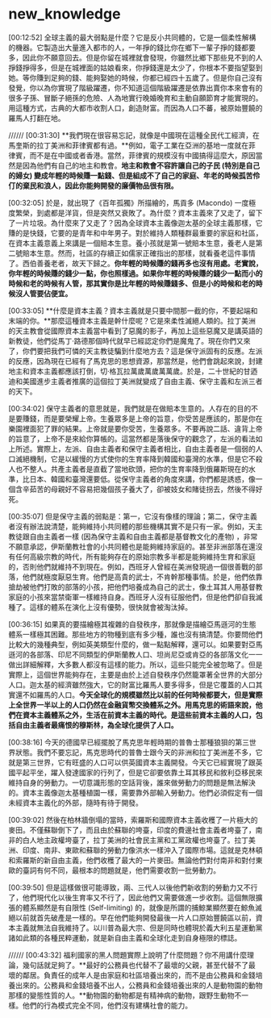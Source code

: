 # new_knowledge
[00:12:52] 全球主義的最大弱點是什麼？它是反小共同體的，它是一個柔性解構的機器。它製造出大量進入都市的人，一年掙的錢比你在鄉下一輩子掙的錢都要多，因此你不願意回去。但是你留在城裡就會發現，你雖然比鄉下那些見不到的人掙錢掙得多，但是在城裡面的姑娘看來，你掙錢還是太少了，你根本不要指望娶到她。等你賺到足夠的錢、能夠娶她的時候，你都已經四十五歲了。但是你自己沒有發覺，你以為你實現了階級躍遷，你不知道這個階級躍遷是依靠出賣你本來會有的很多子孫、冒斷子絕孫的危險、人為地實行晚婚晚育和主動自願節育才能實現的。用這種方式，古典的大都市收割人口，創造財富。而因為人口不蕃，被原始豐饒的羅馬人打翻在地。

//////
[00:31:30] **我們現在很容易忘記，就像是中國現在這種全民代工經濟，在馬奎斯的拉丁美洲和菲律賓都有過。**例如，電子工業在亞洲的基地一度就在菲律賓，而不是在中國或者香港。當然，菲律賓的規模沒有中國搞得這麼大，原因當然是因為他們有自己的地主和教會。**地主和教會不容許讓自己的子民 (特別是自己的婦女) 變成年輕的時候賺一點錢、但是組成不了自己的家庭、年老的時候孤苦伶仃的棄民和浪人，因此你能夠開發的廉價物品很有限。**

[00:32:05] 於是，就出現了《百年孤獨》所描繪的，馬貢多 (Macondo) 一度極度繁榮，到處都是洋貨，但是突然又衰敗了。為什麼？資本主義來了又走了，留下了一片垃圾。為什麼來了又走了？因為全球資本主義像迦太基的全球主義那樣，它賺的是快錢，它要的是青年和中年男子。對於維持人類種群最重要的家庭和社區，在資本主義意義上來講是一個賠本生意。養小孩就是第一號賠本生意，養老人是第二號賠本生意。然而，社區的存續正如儒家正確指出的那樣，就看養老這件事情了。西伯善養老者，故天下歸之。**你年輕的時候賺的錢再多也沒有用處。老實說，你年輕的時候賺的錢少一點，你也照樣過。如果你年輕的時候賺的錢少一點而小的時候和老的時候有人管，那其實你是比年輕的時候賺錢多、但是小的時候和老的時候沒人管要佔便宜。**

[00:33:05] **什麼是資本主義？資本主義就是只要中間那一截的你，不要起端和末端的你。**那麼這種資本主義是幹什麼呢？它是來柔性滅絕人類的。拉丁美洲的天主教會從國際資本主義當中看到了惡魔的影子，再加上這些惡魔又是講英語的新教徒，他們從馬丁·路德那個時代就早已經認定你們是魔鬼了。現在你們又來了，你們要把我們可憐的天主教徒騙到什麼地方去？這是保守派固有的反應。左派的反應，因為現在已經有了馬克思的思想資源，那當然是，他們會跳起來說，封建地主和資本主義都應該打倒，切·格瓦拉萬歲萬歲萬萬歲。於是，二十世紀的甘迺迪和美國進步主義者推廣的這個拉丁美洲就變成了自由主義、保守主義和左派三者的天下。

[00:34:02] 保守主義者的意思就是，我們就是在做賠本生意的。人存在的目的不是要賺錢，而是要榮耀上帝。生養眾多是上帝的旨意，你受苦是應該的，那是你在樂園裡面犯了罪的結果。上帝就是要你受苦，生養眾多。不要再說二話、違背上帝的旨意了，上帝不是來給你算帳的。這當然都是落後保守的觀念了，左派的看法如上所述。實際上，左派、自由主義者和保守主義者相比，自由主義者是一個弱的人口滅絕機制，它是以緩慢的方式使你的生育率降到韓國和臺灣的水準，但是它不殺人也不整人。共產主義者是直截了當地砍頭，把你的生育率降到俄羅斯現在的水準，比日本、韓國和臺灣還要低。從保守主義者的角度來講，你們都是誘惑，像一個含辛茹苦的母親好不容易把幾個孩子養大了，卻被妓女和賭徒拐去，然後不得好死。

[00:35:07] 但是保守主義的弱點是：第一，它沒有像樣的理論；第二，保守主義者沒有辦法說清楚，能夠維持小共同體的那些機構其實不是只有一家。例如，天主教徒跟自由主義者一樣 (因為保守主義和自由主義都是基督教文化的產物) ，非常不願意承認，伊斯蘭教社會的小共同體也是能夠維持家庭的。甚至非洲部落在還沒有任何高級宗教的時代，所有能夠存在的原始宗教多半都是能夠維持生育和家庭的，否則他們就維持不到現在。例如，西班牙人曾經在美洲發現過一個很善戰的部落，他們就極度厭惡生育。他們是高貴的武士，不肯幹那種事情。於是，他們依靠搶劫被他們打敗的部落的小孩，把他們培養成為自己的武士，像土耳其人用基督教家庭的小孩來當禁衛軍一樣維持自身。西班牙人沒有征服他們，但是他們卻自我滅種了。這樣的體系在演化上沒有優勢，很快就會被淘汰掉。

[00:36:15] 如果真的要描繪極其複雜的自發秩序，那就像是描繪亞馬遜河的生態體系一樣極其困難。那些地方的物種到底有多少種，誰也沒有搞清楚。你要問他們比較大的幾種典型，例如英美類型什麼的，做一點點解釋，還可以。如果要對亞馬遜河的各部落、印尼不同類型的伊斯蘭教人口、坦尚尼亞或肯亞的各部落文化一一做出詳細解釋，大多數人都沒有這樣的能力。所以，這些只能完全被忽略了。但是實際上，這個世界能夠存在，主要是由於上述自發秩序仍然籠罩著全世界的大部分人口。迦太基的經濟雖然強大，它的財富比羅馬人要多得多，但是它覆蓋的人口其實還不如羅馬的人口。**今天全球化的規模雖然比以前的任何時候都要大，但是實際上全世界一半以上的人口仍然在金融貨幣交換體系之外。用馬克思的術語來說，他們在資本主義體系之外，生活在前資本主義的時代。是這些前資本主義的人口，包括自由主義者最痛恨的穆斯林，為全球化提供了人口。**

[00:38:16] 今天的德國早已經擺脫了馬克思年輕時期的普魯士那種狼狽的第三世界狀態。我們不要忘記，馬克思時代的普魯士跟今天的非洲和拉丁美洲差不多，它就是第三世界，它有旺盛的人口可以供英國資本主義開發。今天它已經實現了跟英國平起平坐，躍入發達國家的行列了，但是它卻要依靠土耳其移民和敘利亞移民來維持自身的勞動力。一切意識形態的空話背後，誰來做勞動力的問題是無法解決的。資本主義像迦太基種植園一樣，需要靠外部輸入勞動力。他們必須假定有一個未經資本主義化的外部，隨時有待于開發。

[00:39:02] 然後在柏林牆倒塌的當時，索羅斯和國際資本主義收穫了一片極大的麥田。不僅蘇聯倒下了，而且由於蘇聯的垮臺，印度的費邊社會主義者垮臺了，南非的白人地主政權垮臺了，拉丁美洲的社會民主黨和工黨政權也垮臺了。拉丁美洲、印度、南非、東歐和蘇聯的勞動力像洪水一樣沖入了國際市場。這就是克林頓和索羅斯的新自由主義，他們收穫了最大的一片麥田。無論他們對付南非和對付東歐的臺詞有何不同，最根本的問題就是，他們需要收割一批勞動力。

[00:39:50] 但是這樣做很可能導致，兩、三代人以後他們新收割的勞動力又不行了，他們現代化以後生育率又不行了，因此他們又需要做進一步收割。這個無限擴張的體系顯然是有自限性 (Self-limiting) 的，就像是所謂的捕鯨業顯然要在鯨魚滅絕以前就首先破產是一樣的。早在他們能夠開發最後一片人口原始豐饒區以前，資本主義就無法自我維持了。以川普為最大宗、但是同時也體現於義大利五星運動黨諸如此類的各種民粹運動，就是新自由主義和全球化走到自身極限的標誌。

//////
[00:43:32] 福利國家的黑人問題實際上說明了什麼問題？你不用講什麼理論，幾句話就足夠了。**最好的公務員也代替不了最壞的父親，甚至代替不了最壞的鄰居。負責任的成年人是由家庭和社區培養出來的，而不是由公務員和金錢培養出來的。公務員和金錢培養不出人，公務員和金錢培養出來的人是動物園的動物那樣的變態性質的人。**動物園的動物都是有精神病的動物，跟野生動物不一樣。他們的行為模式完全不同，他們沒有建構社會的能力。
